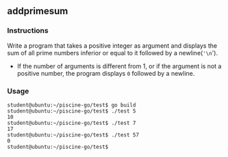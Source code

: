 ## addprimesum

### Instructions

Write a program that takes a positive integer as argument and displays the sum of all prime numbers inferior or equal to it followed by a newline(`'\n`').

- If the number of arguments is different from 1, or if the argument is not a positive number, the program displays `0` followed by a newline.

### Usage

```console
student@ubuntu:~/piscine-go/test$ go build
student@ubuntu:~/piscine-go/test$ ./test 5
10
student@ubuntu:~/piscine-go/test$ ./test 7
17
student@ubuntu:~/piscine-go/test$ ./test 57
0
student@ubuntu:~/piscine-go/test$
```
